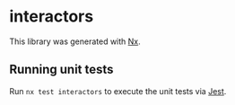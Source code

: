 # interactors

This library was generated with [Nx](https://nx.dev).

## Running unit tests

Run `nx test interactors` to execute the unit tests via [Jest](https://jestjs.io).
